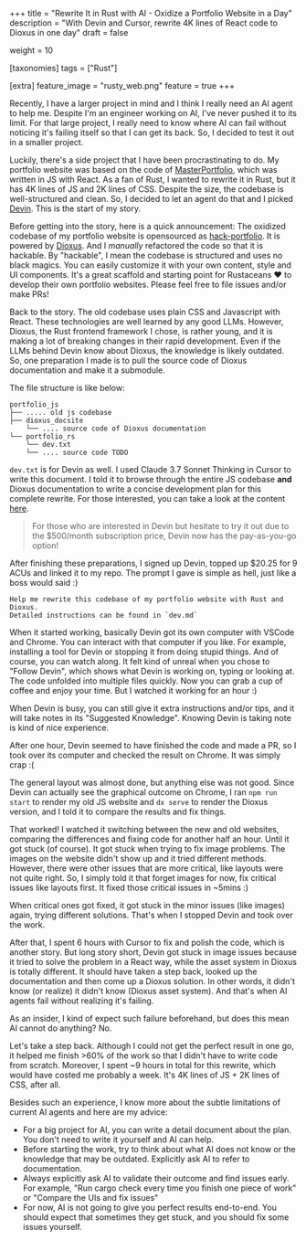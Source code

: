 +++
title = "Rewrite It in Rust with AI - Oxidize a Portfolio Website in a Day"
description = "With Devin and Cursor, rewrite 4K lines of React code to Dioxus in one day"
draft = false

weight = 10

[taxonomies]
tags = ["Rust"]

[extra]
feature_image = "rusty_web.png"
feature = true
+++

Recently, I have a larger project in mind and I think I really need an AI agent to help me. Despite I'm an engineer working on AI, I've never pushed it to its limit.
For that large project, I really need to know where AI can fail without noticing it's failing itself so that I can get its back. So, I decided to test it out in a smaller project.

Luckily, there's a side project that I have been procrastinating to do. My portfolio website was based on the code of [MasterPortfolio](https://github.com/ashutosh1919/masterPortfolio), which was written in JS with React.
As a fan of Rust, I wanted to rewrite it in Rust, but it has 4K lines of JS and 2K lines of CSS. Despite the size, the codebase is well-structured and clean. So, I decided to let an agent do that and I picked [Devin](https://devin.ai). This is the start of my story.

Before getting into the story, here is a quick announcement: The oxidized codebase of my portfolio website is opensourced as [hack-portfolio](https://github.com/ifsheldon/hack-portfolio). It is powered by [Dioxus](https://dioxuslabs.com).
And I _manually_ refactored the code so that it is hackable. By "hackable", I mean the codebase is structured and uses no black magics. You can easily customize it with your own content, style and UI components.
It's a great scaffold and starting point for Rustaceans ♥️ to develop their own portfolio websites. Please feel free to file issues and/or make PRs!

Back to the story. The old codebase uses plain CSS and Javascript with React. These technologies are well learned by any good LLMs. However, Dioxus, the Rust frontend framework I chose, is rather young, and it is making a lot of breaking changes in their rapid development.
Even if the LLMs behind Devin know about Dioxus, the knowledge is likely outdated. So, one preparation I made is to pull the source code of Dioxus documentation and make it a submodule.

The file structure is like below:

```shell
portfolio_js
├── ..... old js codebase
├── dioxus_docsite
    └── .... source code of Dioxus documentation
└── portfolio_rs
    └── dev.txt
    └── .... source code TODO
```

`dev.txt` is for Devin as well. I used Claude 3.7 Sonnet Thinking in Cursor to write this document. I told it to browse through the entire JS codebase **and** Dioxus documentation to write a concise development plan for this complete rewrite. For those interested, you can take a look at the
content [here](dev.txt).

> For those who are interested in Devin but hesitate to try it out due to the $500/month subscription price, Devin now has the pay-as-you-go option!

After finishing these preparations, I signed up Devin, topped up $20.25 for 9 ACUs and linked it to my repo. The prompt I gave is simple as hell, just like a boss would said :)

```
Help me rewrite this codebase of my portfolio website with Rust and Dioxus. 
Detailed instructions can be found in `dev.md`
```

When it started working, basically Devin got its own computer with VSCode and Chrome. You can interact with that computer if you like. For example, installing a tool for Devin or stopping it from doing stupid things.
And of course, you can watch along. It felt kind of unreal when you chose to "Follow Devin", which shows what Devin is working on, typing or looking at. The code unfolded into multiple files quickly. Now you can grab a cup of coffee and enjoy your time.
But I watched it working for an hour :)

When Devin is busy, you can still give it extra instructions and/or tips, and it will take notes in its "Suggested Knowledge". Knowing Devin is taking note is kind of nice experience.

After one hour, Devin seemed to have finished the code and made a PR, so I took over its computer and checked the result on Chrome. It was simply crap :(

The general layout was almost done, but anything else was not good. Since Devin can actually see the graphical outcome on Chrome, I ran `npm run start` to render my old JS website and `dx serve` to render the Dioxus version, and I told it to compare the results and fix things.

That worked! I watched it switching between the new and old websites, comparing the differences and fixing code for another half an hour. Until it got stuck (of course). It got stuck when trying to fix image problems. The images on the website didn't show up and it tried different methods.
However, there were other issues that are more critical, like layouts were not quite right. So, I simply told it that forget images for now, fix critical issues like layouts first. It fixed those critical issues in ~5mins :)

When critical ones got fixed, it got stuck in the minor issues (like images) again, trying different solutions. That's when I stopped Devin and took over the work.

After that, I spent 6 hours with Cursor to fix and polish the code, which is another story. But long story short, Devin got stuck in image issues because it tried to solve the problem in a React way, while the asset system in Dioxus is totally different.
It should have taken a step back, looked up the documentation and then come up a Dioxus solution. In other words, it didn't know (or realize) it didn't know (Dioxus asset system). And that's when AI agents fail without realizing it's failing.

As an insider, I kind of expect such failure beforehand, but does this mean AI cannot do anything? No.

Let's take a step back. Although I could not get the perfect result in one go, it helped me finish >60% of the work so that I didn't have to write code from scratch.
Moreover, I spent ~9 hours in total for this rewrite, which would have costed me probably a week. It's 4K lines of JS + 2K lines of CSS, after all.

Besides such an experience, I know more about the subtle limitations of current AI agents and here are my advice:

* For a big project for AI, you can write a detail document about the plan. You don't need to write it yourself and AI can help.
* Before starting the work, try to think about what AI does not know or the knowledge that may be outdated. Explicitly ask AI to refer to documentation.
* Always explicitly ask AI to validate their outcome and find issues early. For example, "Run cargo check every time you finish one piece of work" or "Compare the UIs and fix issues"
* For now, AI is not going to give you perfect results end-to-end. You should expect that sometimes they get stuck, and you should fix some issues yourself.
